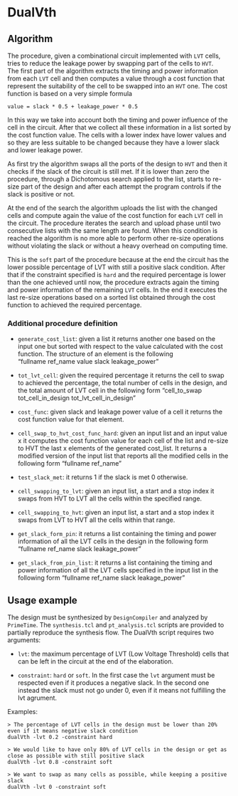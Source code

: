 # DualVth

## Algorithm

The procedure, given a combinational circuit implemented with `LVT` cells, tries to reduce the leakage power by swapping part of the cells to `HVT`.  
The first part of the algorithm extracts the timing and power information from each `LVT` cell and then computes a value through a cost function that represent the suitability of the cell to be swapped into an `HVT` one. The cost function is based on a very simple formula

`value = slack * 0.5 + leakage_power * 0.5`

In this way we take into account both the timing and power influence of the cell in the circuit.
After that we collect all these information in a list sorted by the cost function value. The cells with a lower index have lower values and so they are less suitable to be changed because they have a lower slack and lower leakage power.

As first try the algorithm swaps all the ports of the design to `HVT` and then it checks if the slack of the circuit is still met. If it is lower than zero the procedure, through a Dichotomous search applied to the list, starts to re-size part of the design and after each attempt the program controls if the slack is positive or not.

At the end of the search the algorithm uploads the list with the changed cells and compute again the value of the cost function for each `LVT` cell in the circuit. The procedure iterates the search and upload phase until two consecutive lists with the same length are found.  When this condition is reached the algorithm is no more able to perform other re-size operations without violating the slack or without a heavy overhead on computing time.

This is the `soft` part of the procedure because at the end the circuit has the lower possible percentage of LVT with still a positive slack condition. After that if the constraint specified is `hard` and the required percentage is lower than the one achieved until now, the procedure extracts again the timing and power information of the remaining `LVT` cells. In the end it executes the last re-size operations based on a sorted list obtained through the cost function to achieved the required percentage.

### Additional procedure definition

* `generate_cost_list`:  given a list it returns another one based on the input one but sorted with respect to the value calculated with the cost function. The structure of an element is the following   
 “fullname ref_name value slack leakage_power”

* `tot_lvt_cell`: given the required percentage it returns the cell to swap to achieved the percentage,  the total number of cells in the design, and the total amount of LVT cell in the following form
 “cell_to_swap tot_cell_in_design tot_lvt_cell_in_design”

* `cost_func`: given slack and leakage power value of a cell it returns the cost function value for that element.

* `cell_swap_to_hvt_cost_func_hard`: given an input list and an input value x it computes the cost function value for each cell of the list and re-size to HVT the last x elements of the generated cost_list. It returns a modified version of the input list that reports all the modified cells in the following form
 “fullname ref_name”

* `test_slack_met`: it returns 1 if the slack is met 0 otherwise.
 
* `cell_swapping_to_lvt`: given an input list, a start and a stop index it swaps from HVT to LVT all the cells within the specified range.

* `cell_swapping_to_hvt`: given an input list, a start and a stop index it swaps from LVT to HVT all the cells within that range.

* `get_slack_form_pin`: it returns a list containing the timing and power information of all the LVT cells in the design in the following form
 “fullname ref_name slack leakage_power”

* `get_slack_from_pin_list`: it returns a list containing the timing and power information of all the LVT cells specified in the input list in the following form
 “fullname ref_name slack leakage_power”


 ## Usage example

 The design must be synthesized by `DesignCompiler` and analyzed by `PrimeTime`.
 The `synthesis.tcl` and `pt_analysis.tcl` scripts are provided to partially reproduce the synthesis flow.
 The DualVth script requires two arguments:

 * `lvt`: the maximum percentage of LVT (Low Voltage Threshold) cells that can be left in the circuit at the end of the elaboration.

 * `constraint`: `hard` or `soft`. In the first case the `lvt` argument must be respected even if it produces a negative slack. In the second one instead the slack must not go under 0, even if it means not fulfilling the lvt agrument.

Examples:

 ```
 > The percentage of LVT cells in the design must be lower than 20% even if it means negative slack condition
dualVth -lvt 0.2 -constraint hard

> We would like to have only 80% of LVT cells in the design or get as close as possible with still positive slack
dualVth -lvt 0.8 -constraint soft

> We want to swap as many cells as possible, while keeping a positive slack
dualVth -lvt 0 -constraint soft
 ```
